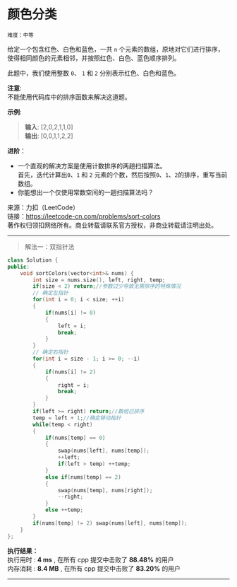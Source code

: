 # 颜色分类 #  
`难度：中等` 

给定一个包含红色、白色和蓝色，一共 `n` 个元素的数组，原地对它们进行排序，使得相同颜色的元素相邻，并按照红色、白色、蓝色顺序排列。  

此题中，我们使用整数 `0`、 `1` 和 `2` 分别表示红色、白色和蓝色。  

**注意**:  
不能使用代码库中的排序函数来解决这道题。  

**示例**:   
>**输入**: [2,0,2,1,1,0]  
>**输出**: [0,0,1,1,2,2]    

**进阶**：
- 一个直观的解决方案是使用计数排序的两趟扫描算法。  
首先，迭代计算出`0`、`1` 和 `2` 元素的个数，然后按照`0`、`1`、`2`的排序，重写当前数组。  
- 你能想出一个仅使用常数空间的一趟扫描算法吗？  

来源：力扣（LeetCode）  
链接：https://leetcode-cn.com/problems/sort-colors  
著作权归领扣网络所有。商业转载请联系官方授权，非商业转载请注明出处。  

---  
>解法一：双指针法  

```C++
class Solution {
public:
    void sortColors(vector<int>& nums) {
        int size = nums.size(), left, right, temp;
        if(size < 2) return;//参数过少导致无需排序的特殊情况
        // 确定左指针
        for(int i = 0; i < size; ++i)
        {
            if(nums[i] != 0)
            {
                left = i;
                break;
            }
        }
        // 确定右指针
        for(int i = size - 1; i >= 0; --i)
        {
            if(nums[i] != 2)
            {
                right = i;
                break;
            }
        }
        if(left >= right) return;//数组已排序
        temp = left + 1;//确定移动指针
        while(temp < right)
        {
            if(nums[temp] == 0)
            {
                swap(nums[left], nums[temp]);
                ++left;
                if(left > temp) ++temp;
            }
            else if(nums[temp] == 2)
            {
                swap(nums[temp], nums[right]);
                --right;
            }
            else ++temp;
        }
        if(nums[temp] != 2) swap(nums[left], nums[temp]);
    }
};
```  

**执行结果：**  
执行用时 : **4 ms** , 在所有 cpp 提交中击败了 **88.48%** 的用户  
内存消耗 : **8.4 MB** , 在所有 cpp 提交中击败了 **83.20%** 的用户  

---  